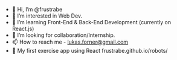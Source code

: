 - 👋 Hi, I’m @frustrabe
- 👀 I’m interested in Web Dev.
- 🌱 I’m learning Front-End & Back-End Development (currently on React.js)
- 💞️ I’m looking for collaboration/Internship.
- 📫 How to reach me - lukas.forner@gmail.com
- 🔗 My first exercise app using React 
frustrabe.github.io/robots/ 

<!---
frustrabe/frustrabe is a ✨ special ✨ repository because its `README.md` (this file) appears on your GitHub profile.
You can click the Preview link to take a look at your changes.
--->
